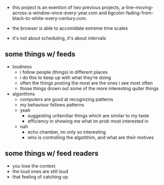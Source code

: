 
- this project is an exention of two previous projects, a-line-moving-across-a-window-once-every-year.com and bgcolor-fading-from-black-to-white-every-century.com.

- the browser is able to accomidate extreme time scales

- it's not about scheduling, it's about intervals

## some things w/ feeds
- loudness
  - i follow people (things) in different places
  - i do this to keep up with what they’re doing
  - often the things posting the most are the ones i see most often
  - those things drown out some of the more interesting quiter things
- algorithms
  - computers are good at recognizing patterns
  - my behaviour follows patterns
  - yeah
    - suggesting unfamiliar things which are similar to my taste
    - efficiency in showing me what im prob most interested in
  - nah
    - echo chamber, im only so interesting
    - who is controlling the algotithim, and what are their motives

## some things w/ feed readers
- you lose the context
- the loud ones are still loud
- that feeling of catching up